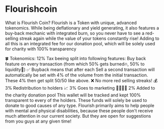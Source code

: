 # Flourishcoin
What is Flourish Coin? Flourish is a Token with unique, advanced tokenomics. While being deflationary and yield generating, it also features a buy-back mechanic with integrated burn, so you never have to see a red-selling streak again while the value of your tokens constantly rise! Adding to all this is an integrated fee for our donation pool, which will be solely used for charity with 100% transparency  

🍀 Tokenomics:  12% Tax beeing split into following features:   Buy back feature on every transaction (from which 50% gets burned🔥, 50% to liquidity🔐)  ✅ Buyback means that after each Sell a second transaction will automatically be set with 4% of the volume from the initial transaction. These 4% then get split 50/50 like above.  ❌ No more red selling streaks!  💰 3% Redistribution to holders  📈 3% Goes to marketing  👩‍👩‍👧‍👧 2% Added to the charity donation pool  This wallet will be tracked and kept 100% transparent to every of the holders. These funds will solely be used to donate to good causes of any type. Flourish primarily aims to help people with mental and physical disabilities, because these people don't receive much attention in our current society. But they are open for suggestions from you guys at any given time!
